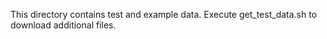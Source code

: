This directory contains test and example data. 
Execute get_test_data.sh to download additional files.
